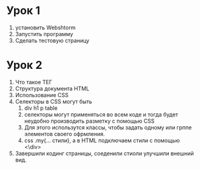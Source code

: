 # Урок 1
1. установить Webshtorm
2. Запустить программу
3. Сделать тестовую страницу
# Урок 2
1. Что такое ТЕГ
2. Структура документа HTML
3. Использование CSS
4. Селекторы в CSS могут быть 
   1. div h1 p table
   2. селекторы могут применяться во всем коде и тогда 
   будет неудобно производить разметку с помощью CSS
   3. Для этого использутся классы, чтобы задать одному
   или грппе элементов своего офрмления.
   4. css .my{... стили}, а в HTML подключаем стили
   с помощью <div class="my"><\div>
5. Завершили кодинг страницы, соеденили стиоли
улучшили внешний вид.